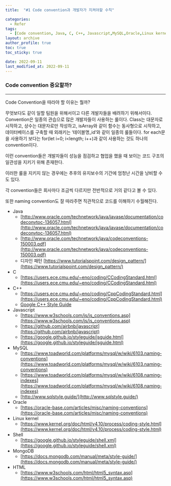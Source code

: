 ```yaml
---
title:  "#1 Code convention과 개발자가 지켜야할 수칙"

categories:
  - Refer
tags:
  - [Code convention, Java, C, C++, Javascript,MySQL,Oracle,Linux kernel,Shell,MongoDB,HTML]
layout: archive
author_profile: true
toc: true
toc_sticky: true

date: 2022-09-11
last_modified_at: 2022-09-11
---
```



### Code convention 중요할까?

---

Code Convention을 따라야 할 이유는 뭘까?

무엇보다도 같이 일할 팀원을 위해서이고 다른 개발자들을 배려하기 위해서이다. Convention은 일종의 관습으로 많은 개발자들이 사용하는 룰이다. Class는 대문자로 시작하고, 상수는 대문자로만 작성하고, isArray와 같이 함수는 동사형으로 시작하고, 데이터베이스를 구축할 때 외래키는 ‘테이블명_id’와 같이 일종의 룰들이다. for each문을 사용하기 보다는 for(let i=0; i<length; i++)과 같이 사용하는 것도 하나의 convention이다.

이런 convention들은 개발자들이 성능을 점검하고 협업을 했을 때 보이는 코드 구조의 일관성을 지키기 위해 존재한다.

이러한 룰을 지키지 않는 경우에는 추후의 유지보수의 기간에 엄청난 시간을 낭비할 수도 있다.

각 convention들은 회사마다 조금씩 다르지만 전반적으로 거의 같다고 볼 수 있다.

또한 naming convention도 잘 따라주면 직관적으로 코드를 이해하기 수월해진다.

- Java
    - [http://www.oracle.com/technetwork/java/javase/documentation/codeconvtoc-136057.html](http://www.oracle.com/technetwork/java/javase/documentation/codeconvtoc-136057.html)
    - [http://www.oracle.com/technetwork/java/codeconventions-150003.pdf](http://www.oracle.com/technetwork/java/codeconventions-150003.pdf)
    - 디자인 패턴 [https://www.tutorialspoint.com/design_pattern/](https://www.tutorialspoint.com/design_pattern/)
- C
    - [https://users.ece.cmu.edu/~eno/coding/CCodingStandard.html](https://users.ece.cmu.edu/~eno/coding/CCodingStandard.html)
- C++
    - [https://users.ece.cmu.edu/~eno/coding/CppCodingStandard.html](https://users.ece.cmu.edu/~eno/coding/CppCodingStandard.html)
    - [Google C++ Style Guide](https://google.github.io/styleguide/cppguide.html)
- Javascript
    - [https://www.w3schools.com/js/js_conventions.asp](https://www.w3schools.com/js/js_conventions.asp)
    - [https://github.com/airbnb/javascript](https://github.com/airbnb/javascript)
    - [https://google.github.io/styleguide/jsguide.html](https://google.github.io/styleguide/jsguide.html)
- MySQL
    - [https://www.toadworld.com/platforms/mysql/w/wiki/6103.naming-conventions](https://www.toadworld.com/platforms/mysql/w/wiki/6103.naming-conventions)
    - [https://www.toadworld.com/platforms/mysql/w/wiki/6108.naming-indexes](https://www.toadworld.com/platforms/mysql/w/wiki/6108.naming-indexes)
    - [http://www.sqlstyle.guide/](http://www.sqlstyle.guide/)
- Oracle
    - [https://oracle-base.com/articles/misc/naming-conventions](https://oracle-base.com/articles/misc/naming-conventions)
- Linux kernel
    - [https://www.kernel.org/doc/html/v4.10/process/coding-style.html](https://www.kernel.org/doc/html/v4.10/process/coding-style.html)
- Shell
    - [https://google.github.io/styleguide/shell.xml](https://google.github.io/styleguide/shell.xml)
- MongoDB
    - [https://docs.mongodb.com/manual/meta/style-guide/](https://docs.mongodb.com/manual/meta/style-guide/)
- HTML
    - [https://www.w3schools.com/html/html5_syntax.asp](https://www.w3schools.com/html/html5_syntax.asp)